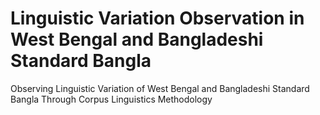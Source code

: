 # Linguistic Variation Observation in West Bengal and Bangladeshi Standard Bangla
Observing Linguistic Variation of West Bengal and Bangladeshi Standard Bangla Through Corpus Linguistics Methodology
